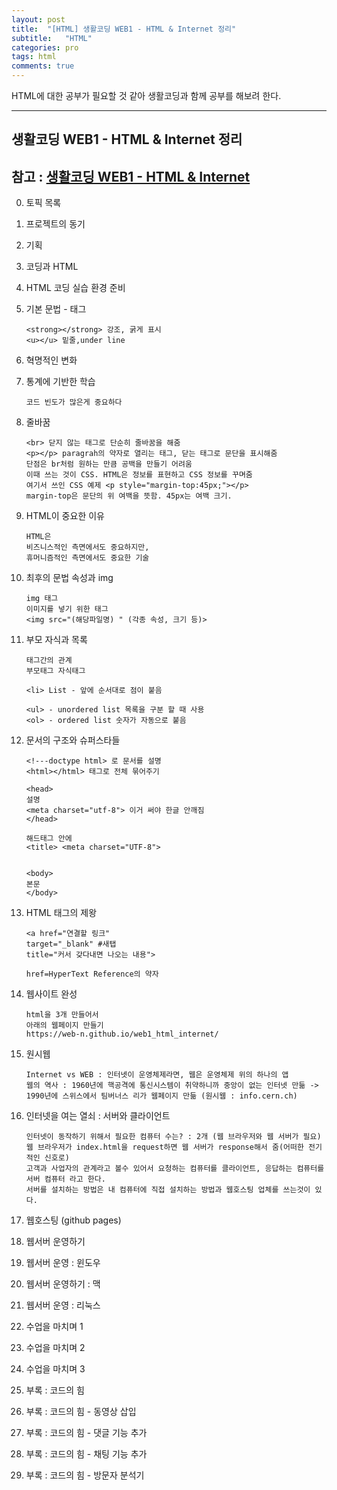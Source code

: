 ```yaml
---
layout: post
title:  "[HTML] 생활코딩 WEB1 - HTML & Internet 정리"
subtitle:   "HTML"
categories: pro
tags: html
comments: true
---
```


HTML에 대한 공부가 필요할 것 같아 생활코딩과 함께 공부를 해보려 한다.

---


## 생활코딩 WEB1 - HTML & Internet 정리


참고 : [생활코딩 WEB1 - HTML & Internet](https://opentutorials.org/course/3084)
---

0. 토픽 목록
0. 프로젝트의 동기
0. 기획
0. 코딩과 HTML
0. HTML 코딩 실습 환경 준비
0. 기본 문법 - 태그
    ```
    <strong></strong> 강조, 굵게 표시
    <u></u> 밑줄,under line
    ```
0. 혁명적인 변화
0. 통계에 기반한 학습
    ```
    코드 빈도가 많은게 중요하다
    ```
0. 줄바꿈
    ```
    <br> 닫지 않는 태그로 단순히 줄바꿈을 해줌
    <p></p> paragrah의 약자로 열리는 태그, 닫는 태그로 문단을 표시해줌
    단점은 br처럼 원하는 만큼 공백을 만들기 어려움
    이때 쓰는 것이 CSS. HTML은 정보를 표현하고 CSS 정보를 꾸며줌
    여기서 쓰인 CSS 예제 <p style="margin-top:45px;"></p>
    margin-top은 문단의 위 여백을 뜻함. 45px는 여백 크기.
    ```
0. HTML이 중요한 이유
    ```
    HTML은 
    비즈니스적인 측면에서도 중요하지만,
    휴머니즘적인 측면에서도 중요한 기술
    ```
0. 최후의 문법 속성과 img
    ```
    img 태그
    이미지를 넣기 위한 태그
    <img src="(해당파일명) " (각종 속성, 크기 등)>
    ```
0. 부모 자식과 목록
    ```
    태그간의 관계
    부모태그 자식태그
    
    <li> List - 앞에 순서대로 점이 붙음

    <ul> - unordered list 목록을 구분 할 때 사용
    <ol> - ordered list 숫자가 자동으로 붙음
    ```
0. 문서의 구조와 슈퍼스타들
    ```　
    <!---doctype html> 로 문서를 설명
    <html></html> 태그로 전체 묶어주기

    <head>
    설명
    <meta charset="utf-8"> 이거 써야 한글 안깨짐
    </head>

    해드태그 안에
    <title> <meta charset="UTF-8">


    <body>
    본문
    </body>
    ```

0. HTML 태그의 제왕
    ```
    <a href="연결할 링크"
    target="_blank" #새탭
    title="커서 갖다내면 나오는 내용">

    href=HyperText Reference의 약자
    ```
0. 웹사이트 완성
    ```
    html을 3개 만들어서 
    아래의 웹페이지 만들기
    https://web-n.github.io/web1_html_internet/
    
    ```
0. 원시웹
    ```
    Internet vs WEB : 인터넷이 운영체제라면, 웹은 운영체제 위의 하나의 앱 
    웹의 역사 : 1960년에 핵공격에 통신시스템이 취약하니까 중앙이 없는 인터넷 만듦 -> 1990년에 스위스에서 팀버너스 리가 웹페이지 만듦 (원시웹 : info.cern.ch)
    ```
    
0. 인터넷을 여는 열쇠 : 서버와 클라이언트
    ```
    인터넷이 동작하기 위해서 필요한 컴퓨터 수는? : 2개 (웹 브라우저와 웹 서버가 필요)
    웹 브라우저가 index.html을 request하면 웹 서버가 response해서 줌(어떠한 전기적인 신호로)
    고객과 사업자의 관계라고 볼수 있어서 요청하는 컴퓨터를 클라이언트, 응답하는 컴퓨터를 서버 컴퓨터 라고 한다.
    서버를 설치하는 방법은 내 컴퓨터에 직접 설치하는 방법과 웹호스팅 업체를 쓰는것이 있다.
    ```
0. 웹호스팅 (github pages)
0. 웹서버 운영하기
0. 웹서버 운영 : 윈도우
0. 웹서버 운영하기 : 맥
0. 웹서버 운영 : 리눅스
0. 수업을 마치며 1
0. 수업을 마치며 2
0. 수업을 마치며 3
0. 부록 : 코드의 힘
0. 부록 : 코드의 힘 - 동영상 삽입
0. 부록 : 코드의 힘 - 댓글 기능 추가
0. 부록 : 코드의 힘 - 채팅 기능 추가
0. 부록 : 코드의 힘 - 방문자 분석기
